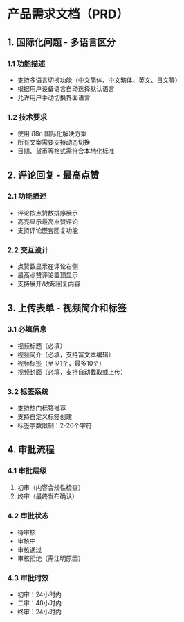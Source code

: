 # 产品需求文档（PRD）

## 1. 国际化问题 - 多语言区分
### 1.1 功能描述
- 支持多语言切换功能（中文简体、中文繁体、英文、日文等）
- 根据用户设备语言自动选择默认语言
- 允许用户手动切换界面语言

### 1.2 技术要求
- 使用 i18n 国际化解决方案
- 所有文案需要支持动态切换
- 日期、货币等格式需符合本地化标准

## 2. 评论回复 - 最高点赞
### 2.1 功能描述
- 评论按点赞数排序展示
- 高亮显示最高点赞评论
- 支持评论嵌套回复功能

### 2.2 交互设计
- 点赞数显示在评论右侧
- 最高点赞评论置顶显示
- 支持展开/收起回复内容

## 3. 上传表单 - 视频简介和标签
### 3.1 必填信息
- 视频标题（必填）
- 视频简介（必填，支持富文本编辑）
- 视频标签（至少1个，最多10个）
- 视频封面（必填，支持自动截取或上传）

### 3.2 标签系统
- 支持热门标签推荐
- 支持自定义标签创建
- 标签字数限制：2-20个字符

## 4. 审批流程
### 4.1 审批层级
1. 初审（内容合规性检查）
3. 终审（最终发布确认）

### 4.2 审批状态
- 待审核
- 审核中
- 审核通过
- 审核拒绝（需注明原因）

### 4.3 审批时效
- 初审：24小时内
- 二审：48小时内
- 终审：24小时内
